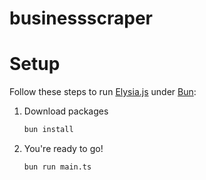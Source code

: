 # businessscraper

# Setup

Follow these steps to run [Elysia.js](https://elysiajs.com) under [Bun](https://bun.sh):

1. Download packages
   ```bash
   bun install
   ```
2. You're ready to go!
   ```bash
   bun run main.ts
   ```

